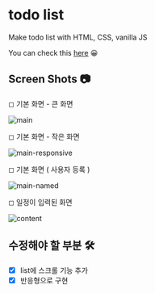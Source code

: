 # todo list
Make todo list with HTML, CSS, vanilla JS

You can check this [here](https://980101.github.io/todo-list/index.html) 😀

## Screen Shots 📷
◻ 기본 화면 - 큰 화면

![main](https://user-images.githubusercontent.com/47620950/127159316-e8d5b7b7-34ca-4d36-8eb4-a075776ed906.PNG)

◻ 기본 화면 - 작은 화면

![main-responsive](https://user-images.githubusercontent.com/47620950/128888819-c2cf8213-6c0d-4318-b480-173726121bcb.PNG)


◻ 기본 화면 ( 사용자 등록 )

![main-named](https://user-images.githubusercontent.com/47620950/127159692-974b4715-71f5-49d8-88f3-4c341288ce02.PNG)

◻ 일정이 입력된 화면

![content](https://user-images.githubusercontent.com/47620950/127159927-bcb278e6-bfe0-4025-a857-20c8bdeec728.PNG)

## 수정해야 할 부분 🛠
- [x] list에 스크롤 기능 추가
- [x] 반응형으로 구현

